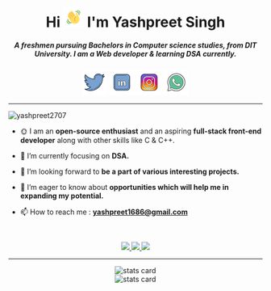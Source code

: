 <h1 align="center">
         Hi 
         <img src="./assets/wave.gif" alt="Waving hand animated gif" height="40" width="40"/>
         I'm Yashpreet Singh
</h1>
<h5 align="center">
A freshmen pursuing Bachelors in Computer science studies, from DIT University. I am a Web developer & learning DSA currently.
</h5>


<p align="center">
         <a href="https://twitter.com/yashpreet2707/" target="_blank"> <img src="./assets/twitter.png" alt="twitter" width="50px"></a>
         <a href="https://linkedin.com/in/yashpreet2707/" target="_blank"> <img src="./assets/linkedin.png" alt="twitter" width="50px"></a>
         <a href="https://instagram.com/yashpreet_2707/" target="_blank"> <img src="./assets/instagram.png" alt="twitter" width="50px"></a>
         <a href="https://wa.me/+919050833611/" target="_blank"> <img src="./assets/whatsapp.png" alt="twitter" width="50px"></a>
</p>

<hr>
<p align="left"> 
         <img src="https://komarev.com/ghpvc/?username=yashpreet2707&label=Profile%20views&color=0e75b6&style=flat" alt="yashpreet2707" /> 
</p>
         
  
- 🌞 I am an **open-source enthusiast** and an aspiring **full-stack front-end developer** along with other skills like C & C++.

<!-- - 📙 In my free time, I love to research about various programs and learn about open-source. -->

- 🌱 I’m currently focusing on **DSA.**

- 👯 I’m looking forward to **be a part of various interesting projects.**

- 🤝 I’m eager to know about **opportunities which will help me in expanding my potential.**

<!-- - ⚡ **I love to know about people and their stories.** -->

- 📫 How to reach me : **yashpreet1686@gmail.com**

<br>

<!-- <h2>Tech Stack : </h2>     -->

<!-- <p align="center">
         <img src="./assets/skills/git.png/" width="50px">
         <img src="https://cdn.iconscout.com/icon/free/png-512/free-github-159-721954.png?f=avif&w=512" width="50px">
         <img src="./assets/skills/python.png/" width="50px">
         <img src="./assets/skills/c.png/" width="50px">
         <img src="./assets/skills/cpp.png/" width="50px">
         <img src="./assets/skills/html.png/" width="50px">
         <img src="./assets/skills/css.png/" width="50px">
         <img src="./assets/skills/js.png/" width="50px">
         <img src="./assets/skills/jquery.png/" width="50px">
         <img src="./assets/skills/bootstrap.png/" width="50px">
         <img src="./assets/skills/vs code.png/" width="50px">
         <img src="./assets/skills/netlify.png/" width="50px">
         <img src="./assets/skills/team work.png/" width="50px"> 
</p> -->

<p align="center">

  <a href="https://skillicons.dev">
<!--     <img src="https://skillicons.dev/icons?i=git,github,python,c,cpp,html,css,js,jquery,bootstrap,vscode,netlify" /> -->
    <img src="https://skillicons.dev/icons?i=git,github,python,c,cpp" />
    <img src="https://skillicons.dev/icons?i=html,css,js,jquery" />
   <img src="https://skillicons.dev/icons?i=bootstrap,vscode,netlify,postman" />
  </a>
         
</p>

<hr>


<p align="center">
         <img  alt="stats card" height="200px" width="400px" src="https://github-readme-streak-stats.herokuapp.com/?user=yashpreet2707&theme=radical">
         <br>
         <img  alt="stats card" height="200px" width="400px" src="https://github-readme-stats.vercel.app/api?username=yashpreet2707&count_private=true&theme=radical&show_icons=true">
         <br>
<!--          <img alt="stats card" height="250px" width="600px" src="https://github-readme-stats.vercel.app/api/top-langs/?username=yashpreet2707&theme=radical&show_icons=true"> -->
         <br>
</p>
